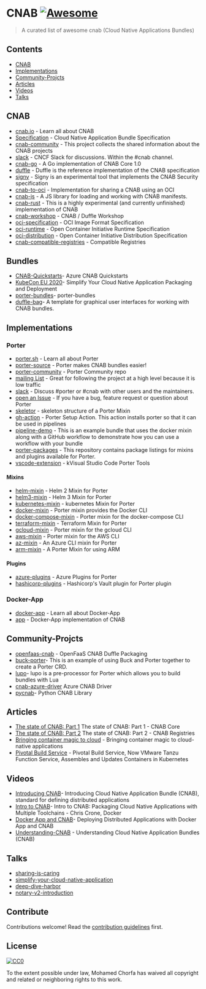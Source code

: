 # CNAB [![Awesome](https://awesome.re/badge.svg)](https://awesome.re)

> A curated list of awesome cnab (Cloud Native Applications Bundles)


## Contents

- [CNAB](#CNAB)
- [Implementations](#Implementations)
- [Community-Projcts](#Community-Projcts)
- [Articles](#Articles)
- [Videos](#Videos)
- [Talks](#Talks)

## CNAB

- [cnab.io](https://cnab.io/) - Learn all about CNAB
- [Specification](https://github.com/cnabio/cnab-spec) - Cloud Native Application Bundle Specification
- [cnab-community](https://github.com/cnabio/community) - This project collects the shared information about the CNAB projects
- [slack](https://cloud-native.slack.com/messages/CEX1W7WMD/) - CNCF Slack for discussions. Within the #cnab channel.
- [cnab-go](https://github.com/cnabio/cnab-go) - A Go implementation of CNAB Core 1.0
- [duffle](https://github.com/deislabs/duffle) - Duffle is the reference implementation of the CNAB specification
- [signy](https://github.com/cnabio/signy) - Signy is an experimental tool that implements the CNAB Security specification
- [cnab-to-oci](https://github.com/cnabio/cnab-to-oci) - Implementation for sharing a CNAB using an OCI
- [cnab-js](https://github.com/cnabio/cnabjs) - A JS library for loading and working with CNAB manifests.
- [cnab-rust](https://github.com/cnabio/cnab-rs) - This is a highly experimental (and currently unfinished) implementation of CNAB
- [cnab-workshop](https://github.com/deislabs/cnab-workshop) - CNAB / Duffle Workshop
- [oci-specification](https://github.com/opencontainers/image-spec) - OCI Image Format Specification
- [oci-runtime](https://github.com/opencontainers/runtime-spec) - Open Container Initiative Runtime Specification
- [oci-distribution](https://github.com/opencontainers/distribution-spec) - Open Container Initiative Distribution Specification
- [cnab-compatible-registries](https://cnab.io/registries/) - Compatible Registries

## Bundles

- [CNAB-Quickstarts](https://github.com/Azure/azure-cnab-quickstarts)- Azure CNAB Quickstarts
- [KubeCon EU 2020](https://github.com/chris-crone/kubecon-eu-20)- Simplify Your Cloud Native Application Packaging and Deployment
- [porter-bundles](https://github.com/vdice/porter-bundles)- porter-bundles
- [duffle-bag](https://github.com/deislabs/duffle-bag)- A template for graphical user interfaces for working with CNAB bundles.


## Implementations

### Porter

- [porter.sh](https://porter.sh) - Learn all about Porter
- [porter-source](https://github.com/getporter/porter) - Porter makes CNAB bundles easier!
- [porter-community](https://github.com/getporter/community) -  Porter Community repo
- [mailing List](https://porter.sh/mailing-list) - Great for following the project at a high level because it is low traffic
- [slack](https://porter.sh/community/#slack) - Discuss #porter or #cnab with other users and the maintainers.
- [open an Issue](https://github.com/deislabs/porter/issues/new/choose) - If you have a bug, feature request or question about Porter
- [skeletor](https://github.com/getporter/skeletor) - skeleton structure of a Porter Mixin
- [gh-action](https://github.com/getporter/gh-action) - Porter Setup Action. This action installs porter so that it can be used in pipelines
- [pipeline-demo](https://github.com/getporter/pipeline-demo) - This is an example bundle that uses the docker mixin along with a GitHub workflow to demonstrate how you can use a workflow with your bundle
- [porter-packages](https://github.com/getporter/packages) - This repository contains package listings for mixins and plugins available for Porter.
- [vscode-extension](https://github.com/getporter/vscode-extension) - kVisual Studio Code Porter Tools

#### Mixins

- [helm-mixin](https://github.com/getporter/helm-mixin) - Helm 2 Mixin for Porter
- [helm3-mixin](https://github.com/MChorfa/porter-helm3) - Helm 3 Mixin for Porter
- [kubernetes-mixin](https://github.com/getporter/kubernetes-mixin) - kubernetes Mixin for Porter
- [docker-mixin](https://github.com/getporter/docker-mixin) - Porter mixin provides the Docker CLI
- [docker-compose-mixin](https://github.com/getporter/docker-compose-mixin) - Porter mixin for the docker-compose CLI
- [terraform-mixin](https://github.com/getporter/terraform-mixin) - Terraform Mixin for Porter
- [gcloud-mixin](https://github.com/getporter/gcloud-mixin) - Porter mixin for the gcloud CLI
- [aws-mixin](https://github.com/getporter/aws-mixin) - Porter mixin for the AWS CLI
- [az-mixin](https://github.com/getporter/az-mixin) - An Azure CLI mixin for Porter
- [arm-mixin](https://github.com/getporter/arm-mixin) - A Porter Mixin for using ARM


#### Plugins

- [azure-plugins](https://github.com/getporter/azure-plugins) - Azure Plugins for Porter
- [hashicorp-plugins](https://github.com/dev-drprasad/porter-hashicorp-plugins) - Hashicorp's Vault plugin for Porter plugin


### Docker-App

- [docker-app](https://www.docker.com/products/docker-app) - Learn all about Docker-App
- [app](https://github.com/docker/app) - Docker-App implementation of CNAB


## Community-Projcts

- [openfaas-cnab](https://github.com/johnmccabe/openfaas-cnab) - OpenFaaS CNAB Duffle Packaging
- [buck-porter](https://github.com/technosophos/buck-cnab)- This is an example of using Buck and Porter together to create a Porter CRD.
- [lupo](https://github.com/jdolitsky/lupo)- lupo is a pre-processor for Porter which allows you to build bundles with Lua
- [cnab-azure-driver](https://github.com/deislabs/cnab-azure-driver) Azure CNAB Driver
- [pycnab](https://github.com/garethr/pycnab)- Python CNAB Library


## Articles

- [The state of CNAB: Part 1](https://deislabs.io/posts/state-of-cnab-part-1/) The state of CNAB: Part 1 - CNAB Core
- [The state of CNAB: Part 2](https://deislabs.io/posts/state-of-cnab-part-2/) The state of CNAB: Part 2 - CNAB Registries
- [Bringing container magic to cloud](https://cloudblogs.microsoft.com/opensource/2019/09/10/cloud-native-application-bundle-cnab-1-0-updates/) - Bringing container magic to cloud-native applications
- [Pivotal Build Service](https://tanzu.vmware.com/content/blog/pivotal-build-service-now-alpha-assembles-and-updates-containers-in-kubernetes) - Pivotal Build Service, Now VMware Tanzu Function Service, Assembles and Updates Containers in Kubernetes


## Videos

- [Introducing CNAB](https://www.youtube.com/watch?v=26e5-UK4YRA)- Introducing Cloud Native Application Bundle (CNAB), standard for defining distributed applications
- [Intro to CNAB](https://www.youtube.com/watch?v=r6aqKhvdsRs)- Intro to CNAB: Packaging Cloud Native Applications with Multiple Toolchains - Chris Crone, Docker
- [Docker App and CNAB](https://www.youtube.com/watch?v=O3___BrE_MU)- Deploying Distributed Applications with Docker App and CNAB
- [Understanding-CNAB](https://www.youtube.com/watch?v=QE-zAyz3tbM) - Understanding Cloud Native Application Bundles (CNAB)

## Talks

- [sharing-is-caring](https://kccnceu20.sched.com/event/Zemr/sharing-is-caring-push-your-cloud-application-to-an-oci-registry-silvin-lubecki-djordje-lukic-docker)
- [simplify-your-cloud-native-application](https://kccnceu20.sched.com/event/Zet9/simplify-your-cloud-native-application-packaging-and-deployments-chris-crone-docker)
- [deep-dive-harbor](https://kccnceu20.sched.com/event/Zexh/deep-dive-harbor-enterprise-cloud-native-artifact-registry-steven-zou-daniel-jiang-vmware)
- [notary-v2-introduction](https://kccnceu20.sched.com/event/Zewy/notary-v2-introduction-and-status-report-justin-cormack-docker-omar-paul-amazon)



## Contribute

Contributions welcome! Read the [contribution guidelines](contributing.md) first.


## License

[![CC0](http://mirrors.creativecommons.org/presskit/buttons/88x31/svg/cc-zero.svg)](http://creativecommons.org/publicdomain/zero/1.0)

To the extent possible under law, Mohamed Chorfa has waived all copyright and
related or neighboring rights to this work.
